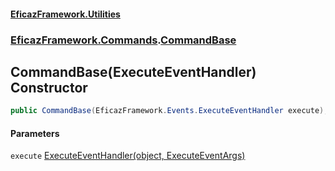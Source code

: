 #### [EficazFramework.Utilities](EficazFrameworkUtilities.md 'EficazFramework Utilities')
### [EficazFramework.Commands](EficazFrameworkUtilities.md#EficazFramework.Commands 'EficazFramework.Commands').[CommandBase](EficazFramework.Commands/CommandBase.md 'EficazFramework.Commands.CommandBase')

## CommandBase(ExecuteEventHandler) Constructor

```csharp
public CommandBase(EficazFramework.Events.ExecuteEventHandler execute);
```
#### Parameters

<a name='EficazFramework.Commands.CommandBase.CommandBase(EficazFramework.Events.ExecuteEventHandler).execute'></a>

`execute` [ExecuteEventHandler(object, ExecuteEventArgs)](EficazFramework.Events/ExecuteEventHandler(object,ExecuteEventArgs).md 'EficazFramework.Events.ExecuteEventHandler(object, EficazFramework.Events.ExecuteEventArgs)')